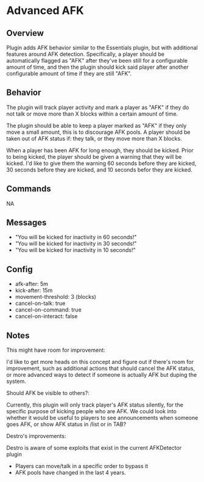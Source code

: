 # Advanced AFK

## Overview

Plugin adds AFK behavior similar to the Essentials plugin, but with additional features around AFK detection. Specifically, a player should be automatically flagged as "AFK" after they've been still for a configurable amount of time, and then the plugin should kick said player after another configurable amount of time if they are still "AFK".

## Behavior

The plugin will track player activity and mark a player as "AFK" if they do not talk or move more than X blocks within a certain amount of time.

The plugin should be able to keep a player marked as "AFK" if they only move a small amount, this is to discourage AFK pools. A player should be taken out of AFK status if: they talk, or they move more than X blocks.

When a player has been AFK for long enough, they should be kicked. Prior to being kicked, the player should be given a warning that they will be kicked. I'd like to give them the warning 60 seconds before they are kicked, 30 seconds before they are kicked, and 10 seconds befor they are kicked.

## Commands

NA

## Messages

- "You will be kicked for inactivity in 60 seconds!"
- "You will be kicked for inactivity in 30 seconds!"
- "You will be kicked for inactivity in 10 seconds!"

## Config

- afk-after: 5m
- kick-after: 15m
- movement-threshold: 3 (blocks)
- cancel-on-talk: true
- cancel-on-command: true
- cancel-on-interact: false

## Notes

This might have room for improvement:

I'd like to get more heads on this concept and figure out if there's room for improvement, such as additional actions that should cancel the AFK status, or more advanced ways to detect if someone is actually AFK but duping the system.

Should AFK be visible to others?:

Currently, this plugin will only track player's AFK status silently, for the specific purpose of kicking people who are AFK. We could look into whether it would be useful to players to see announcements when someone goes AFK, or show AFK status in /list or in TAB?

Destro's improvements:

Destro is aware of some exploits that exist in the current AFKDetector plugin
- Players can move/talk in a specific order to bypass it
- AFK pools have changed in the last 4 years.
